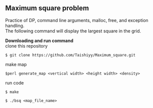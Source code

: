 ## Maximum square problem
Practice of DP, command line arguments, malloc, free, and exception handling.  
The following command will display the largest square in the grid.

**Downloading and run command**  
clone this repository
```
$ git clone https://github.com/Taishiyy/Maximum_square.git
```
make map
```
$perl generate_map <vertical width> <height width> <density>
```
run code
```
$ make
```
```
$ ./bsq <map_file_name>
``` 

